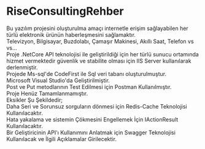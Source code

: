 # RiseConsultingRehber

Bu yazılım projesini oluşturulma amaçı internetle erişim sağlayabilen her türlü elektronik ürünün haberleşmesini sağlamaktır. </BR>
Televizyon, Bilgisayar, Buzdolabı, Çamaşır Makinesi, Akıllı Saat, Telefon vs vs...</BR>
Proje .NetCore API teknolojisi ile geliştirildiği için her türlü sunucu ortamında hizmet vermektedir güvenlik ve stabilite olması için IIS Server kullanılarak derlenmiştir.</BR>
Projede Ms-sql'de CodeFirst ile Sql veri tabanı oluşturulmuştur.</BR>
Microsoft Visual Studio'da Geliştirilmiştir.</BR>
Post ve Put metodlarının Test Edilmesi için Postman Kullanılmıştır.</BR>
Proje Henüz Tamamlanmamıştır.</BR>
Eksikler Şu Şekildedir;</BR>
Daha Seri ve Sorunsuz sorguların dönmesi için Redis-Cache Teknolojisi Kullanılacaktır.</BR>
Hata yakalama ve sistemin Çökmesini Engellemek İçin IActionResult Kullanılacaktır.</BR>
Bir Geliştiricinin API'ı Kullanımını Anlatmak için Swagger Teknolojisi Kullanılacak ve İlgili Açıklamalar Girilecektir.</BR>

